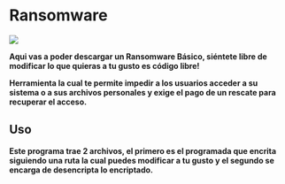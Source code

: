 # Ransomware

![](https://img.shields.io/badge/python-3-blue.svg)

**Aqui vas a poder descargar un Ransomware Básico, siéntete libre de modificar lo que quieras a tu gusto es código libre!**

**Herramienta la cual te permite impedir a los usuarios acceder a su sistema o a sus archivos personales y exige el pago de un rescate para recuperar el acceso.**

## Uso

**Este programa trae 2 archivos, el primero es el programada que encrita siguiendo una ruta la cual puedes modificar a tu gusto y el segundo se encarga de desencripta lo encriptado.**



























